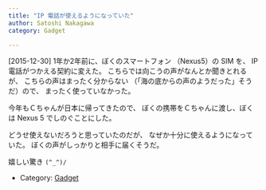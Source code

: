 ```yaml
---
title: "IP 電話が使えるようになっていた"
author: Satoshi Nakagawa
category: Gadget

---
```


[2015-12-30]  1年か2年前に、ぼくのスマートフォン
（Nexus5）の SIM を、
IP 電話がつかえる契約に変えた。
こちらでは向こうの声がなんとか聞きとれるが、
こちらの声はまったく分からない
（「海の底からの声のようだった」そうだ）ので、
まったく使っていなかった。

 今年もＣちゃんが日本に帰ってきたので、
ぼくの携帯をＣちゃんに渡し、ぼくは
Nexus 5 でしのぐことにした。

 どうせ使えないだろうと思っていたのだが、
なぜか十分に使えるようになっていた。
ぼくの声がしっかりと相手に届くそうだ。

 嬉しい驚き `(^_^)/`

- Category: [Gadget](/categories.html#Gadget)

